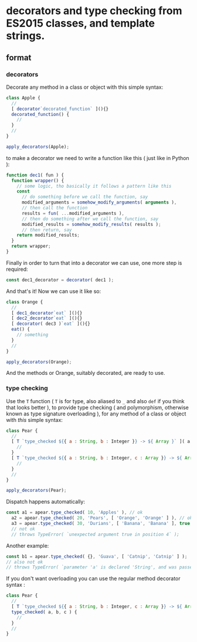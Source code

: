 # decorators and type checking from ES2015 classes, and template strings.


## format


### decorators

Decorate any method in a class or object with this simple syntax: 

```js
class Apple {
  //
  [ decorator`decorated_function` ](){}
  decorated_function() {
    //
  }
  //
}

apply_decorators(Apple);
```

to make a decorator we need to write a function like this ( just like in Python ):

```js
function dec1( fun ) {
  function wrapper() {
    // some logic, tho basically it follows a pattern like this
    const 
      // do something before we call the function, say
      modified_arguments = somehow_modify_arguments( arguments ),
      // then call the function 
      results = fun( ...modified_arguments ),
      // then do something after we call the function, say 
      modified_results = somehow_modify_results( results );
      // then return, say
    return modified_results;
  }
  return wrapper;
}
```

Finally in order to turn that into a decorator we can use, one more step is required:

```js
const dec1_decorator = decorator( dec1 );
```

And that's it! Now we can use it like so:

```js
class Orange {
  //
  [ dec1_decorator`eat` ](){}
  [ dec2_decorator`eat` ](){}
  [ decorator( dec3 )`eat` ](){}
  eat() {
    // something
  }
  //
}

apply_decorators(Orange);
```

And the methods or Orange, suitably decorated, are ready to use.

### type checking

Use the `T` function ( `T` is for type, also aliased to `_` and also `def` if you think that looks better ), to provide type checking ( and polymorphism, otherwise known as type signature overloading ), for any method of a class or object with *this* simple syntax:

```js
class Pear {
  // 
  [ T `type_checked ${{ a : String, b : Integer }} -> ${ Array }` ]( a, b ) {
    //
  }
  [ T `type_checked ${{ a : String, b : Integer, c : Array }} -> ${ Array }` ]( a, b, c ) {
    //
  }
  //
}

apply_decorators(Pear);
```

Dispatch happens automatically:

```js
const a1 = apear.type_checked( 10, 'Apples' ), // ok 
  a2 = apear.type_checked( 20, 'Pears', [ 'Orange', 'Orange' ] ), // ok 
  a3 = apear.type_checked( 30, 'Durians', [ 'Banana', 'Banana' ], true );
  // not ok
  // throws TypeError( `unexpected argument true in position 4` );
```

Another example:

```js
const b1 = apear.type_checked( {}, 'Guava', [ 'Catnip', 'Catnip' ] ); 
// also not ok
// throws TypeError( `parameter 'a' is declared 'String', and was passed type 'Object'`);
```

If you don't want overloading you can use the regular method decorator syntax :

```js
class Pear {
  //
  [ T `type_checked ${{ a : String, b : Integer, c : Array }} -> ${ Array }` ](){}
  type_checked( a, b, c ) {
    //
  }
  //
}
```
